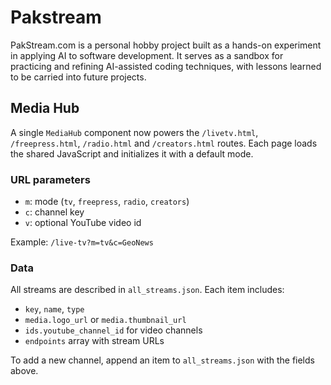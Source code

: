 # Pakstream

PakStream.com is a personal hobby project built as a hands-on experiment in applying AI to software development.
It serves as a sandbox for practicing and refining AI-assisted coding techniques, with lessons learned to be carried into future projects.

## Media Hub

A single `MediaHub` component now powers the `/livetv.html`, `/freepress.html`, `/radio.html` and `/creators.html` routes. Each page loads the shared JavaScript and initializes it with a default mode.

### URL parameters
- `m`: mode (`tv`, `freepress`, `radio`, `creators`)
- `c`: channel key
- `v`: optional YouTube video id

Example: `/live-tv?m=tv&c=GeoNews`

### Data
All streams are described in `all_streams.json`. Each item includes:
- `key`, `name`, `type`
- `media.logo_url` or `media.thumbnail_url`
- `ids.youtube_channel_id` for video channels
- `endpoints` array with stream URLs

To add a new channel, append an item to `all_streams.json` with the fields above.
